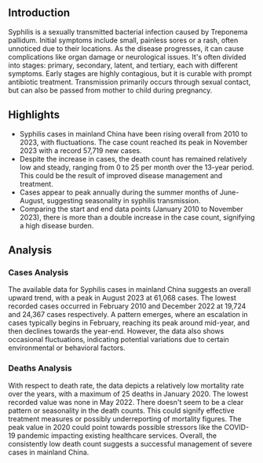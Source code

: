 ## Introduction

Syphilis is a sexually transmitted bacterial infection caused by Treponema pallidum. Initial symptoms include small, painless sores or a rash, often unnoticed due to their locations. As the disease progresses, it can cause complications like organ damage or neurological issues. It's often divided into stages: primary, secondary, latent, and tertiary, each with different symptoms. Early stages are highly contagious, but it is curable with prompt antibiotic treatment. Transmission primarily occurs through sexual contact, but can also be passed from mother to child during pregnancy.
## Highlights

- Syphilis cases in mainland China have been rising overall from 2010 to 2023, with fluctuations. The case count reached its peak in November 2023 with a record 57,719 new cases. <br/>
- Despite the increase in cases, the death count has remained relatively low and steady, ranging from 0 to 25 per month over the 13-year period. This could be the result of improved disease management and treatment. <br/>
- Cases appear to peak annually during the summer months of June-August, suggesting seasonality in syphilis transmission. <br/>
- Comparing the start and end data points (January 2010 to November 2023), there is more than a double increase in the case count, signifying a high disease burden.

## Analysis

### Cases Analysis
The available data for Syphilis cases in mainland China suggests an overall upward trend, with a peak in August 2023 at 61,068 cases. The lowest recorded cases occurred in February 2010 and December 2022 at 19,724 and 24,367 cases respectively. A pattern emerges, where an escalation in cases typically begins in February, reaching its peak around mid-year, and then declines towards the year-end. However, the data also shows occasional fluctuations, indicating potential variations due to certain environmental or behavioral factors.

### Deaths Analysis
With respect to death rate, the data depicts a relatively low mortality rate over the years, with a maximum of 25 deaths in January 2020. The lowest recorded value was none in May 2022. There doesn't seem to be a clear pattern or seasonality in the death counts. This could signify effective treatment measures or possibly underreporting of mortality figures. The peak value in 2020 could point towards possible stressors like the COVID-19 pandemic impacting existing healthcare services. Overall, the consistently low death count suggests a successful management of severe cases in mainland China.
